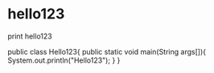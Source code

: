 # hello123
print hello123

public class Hello123{
  public static void main(String args[]){
    System.out.println("Hello123");
   }
}
